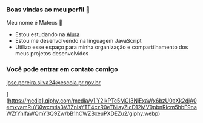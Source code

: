 ### Boas vindas ao meu perfil 🌿

Meu nome é Mateus 🤌

- Estou estudando na [Alura](https://www.alura.com.br)
- Estou me desenvolvendo na linguagem JavaScript
- Utilizo esse espaço para minha organização e compartilhamento dos meus projetos desenvolvidos

### Você pode entrar em contato comigo 

jose.pereira.silva24@escola.pr.gov.br

](https://media1.giphy.com/media/v1.Y2lkPTc5MGI3NjExaWx6bzU0aXk2djA0emxyamRuYXlwcmtia3V3ZnlsYTF4czR0eTNlayZlcD12MV9pbnRlcm5hbF9naWZfYnlfaWQmY3Q9Zw/bB1hCWZBxeuPXDEZu2/giphy.webp)
